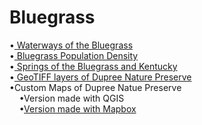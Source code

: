 
# Bluegrass
<p>•<a href= https://kathleengkilcoyne.github.io/Bluegrass/Waterways> Waterways of the Bluegrass </a> <br>
•<a href= https://kathleengkilcoyne.github.io/Bluegrass/Population%20Density> Bluegrass Population Density </a> <br>
•<a href= https://kathleengkilcoyne.github.io/Bluegrass/Springs> Springs of the Bluegrass and Kentucky </a> <br>
•<a href= https://kathleengkilcoyne.github.io/Bluegrass/Graphics> GeoTIFF layers of Dupree Nature Preserve </a><br>
•Custom Maps of Dupree Natue Preserve<br>
&nbsp;&nbsp;&nbsp;&nbsp;•Version made with QGIS<br>
&nbsp;&nbsp;&nbsp;&nbsp;•<a href= https://kathleengkilcoyne.github.io/Bluegrass/Mapbox>Version made with Mapbox</a></p>
